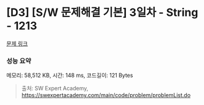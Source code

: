 # [D3] [S/W 문제해결 기본] 3일차 - String - 1213 

[문제 링크](https://swexpertacademy.com/main/code/problem/problemDetail.do?contestProbId=AV14P0c6AAUCFAYi) 

### 성능 요약

메모리: 58,512 KB, 시간: 148 ms, 코드길이: 121 Bytes



> 출처: SW Expert Academy, https://swexpertacademy.com/main/code/problem/problemList.do